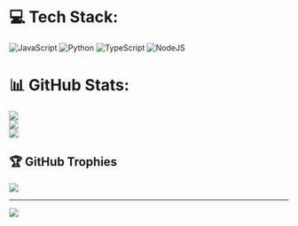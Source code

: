 
# 💻 Tech Stack:
![JavaScript](https://img.shields.io/badge/javascript-%23323330.svg?style=for-the-badge&logo=javascript&logoColor=%23F7DF1E) ![Python](https://img.shields.io/badge/python-3670A0?style=for-the-badge&logo=python&logoColor=ffdd54) ![TypeScript](https://img.shields.io/badge/typescript-%23007ACC.svg?style=for-the-badge&logo=typescript&logoColor=white) ![NodeJS](https://img.shields.io/badge/node.js-6DA55F?style=for-the-badge&logo=node.js&logoColor=white)
# 📊 GitHub Stats:
![](https://github-readme-stats.vercel.app/api?username=MaitreAntho&theme=ambient_gradient&hide_border=false&include_all_commits=true&count_private=true)<br/>
![](https://github-readme-streak-stats.herokuapp.com/?user=MaitreAntho&theme=ambient_gradient&hide_border=false)<br/>
![](https://github-readme-stats.vercel.app/api/top-langs/?username=MaitreAntho&theme=ambient_gradient&hide_border=false&include_all_commits=true&count_private=true&layout=compact)

## 🏆 GitHub Trophies
![](https://github-profile-trophy.vercel.app/?username=MaitreAntho&theme=radical&no-frame=false&no-bg=true&margin-w=4)

---
[![](https://visitcount.itsvg.in/api?id=MaitreAntho&icon=9&color=0)](https://visitcount.itsvg.in)
